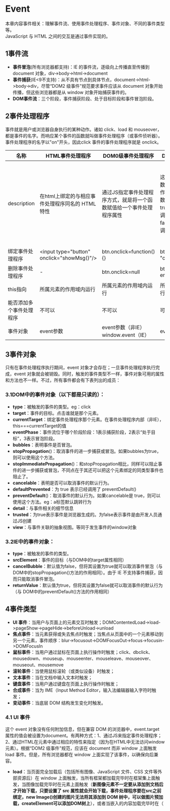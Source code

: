 # Event
本章内容事件相关：理解事件流、使用事件处理程序、事件对象、不同的事件类型等。<br/>
JavaScript 与 HTML 之间的交互是通过事件实现的。

## 1事件流
* **事件冒泡**(所有浏览器都支持)：IE 的事件流，逐级向上传播直至传播到 document 对象，div->body->html->document
* **事件捕获**(IE<9不支持)：从不具有节点到具体节点，document->html->body->div，尽管“DOM2 级事件”规范要求事件应该从 document 对象开始传播，但这些浏览器都是从 window 对象开始捕获事件的。
* **DOM事件流**：三个阶段，事件捕获阶段、处于目标阶段和事件冒泡阶段。

## 2事件处理程序
事件就是用户或浏览器自身执行的某种动作。诸如 click、load 和 mouseover，都是事件的名字。而响应某个事件的函数就叫做事件处理程序（或事件侦听器）。事件处理程序的名字以"on"开头，因此click 事件的事件处理程序就是 onclick。

| 名称 |HTML事件处理程序|DOM0级事件处理程序| DOM2级事件处理程序 | IE事件处理程序 |
| --- | --- | --- | --- | --- |
| description |在html上绑定的与相应事件处理程序同名的 HTML 特性  | 通过JS指定事件处理程序方式，就是将一个函数赋值给一个事件处理程序属性 |这两个方法接受3个参数：要处理的事件名、作为事件处理程序的函数和一个布尔值。true，表示在捕获阶段调用事件处理程序；false，表示在冒泡阶段调用事件处理程序  | 这两个方法接受两个参数：事件处理程序名称与事件处理程序函数。由于IE8及更早版本只支持事件冒泡，所以通过attachEvent()添加的事件处理程序都会被添加到冒泡阶段 |
| 绑定事件处理程序 | \<input type="button" onclick="showMsg()"\/> | btn.onclick=function(){} | btn.addEventListener( "click",handle,false) | btn.attachEvent( "onclick",handle) |
| 删除事件处理程序 | - | btn.onclick=null | btn.removeEventListen er("click",handle,false)|btn.detachEvent( "onclick",handle) |
| this指向 | 所属元素的作用域内运行 | 所属元素的作用域内运行 | 所属元素的作用域内运行 | 在全局作用域中运行 |
| 能否添加多个事件处理程序 | 不可以 | 不可以 | 可以 | 可以 |
| 事件对象 | event参数 | event参数（非IE）window.event（IE） | event参数 | event参数 或 window.event |

## 3事件对象
只有在事件处理程序执行期间，event 对象才会存在；一旦事件处理程序执行完
成，event 对象就会被销毁。同时，触发的事件类型不一样，事件对象可用的属性和方法也不一样。不过，所有事件都会有下表列出的成员：
### 3.1DOM中的事件对象（以下都是只读的）：
* **type**：被触发的事件的类型。eg：click
* **target**：事件的目标。点击谁就是那个元素。
* **currentTarget**：绑定事件处理程序那个元素。在事件处理程序内部（非IE），this===currentTarget的值
* **eventPhase**：事件流位于哪个阶段阶段：1表示捕获阶段，2表示“处于目标”，3表示冒泡阶段。
* **bubbles**：表明事件是否冒泡。
* **stopPropagation**()：取消事件的进一步捕获或冒泡。如果bubbles为true，则可以使用这个方法。
* **stopImmediatePropagation**()：和stopPropagation相比，同样可以阻止事件的进一步捕获或冒泡，不同点在于其还可以把这个元素绑定的同类型事件也阻止了。
* **cancelable**：表明是否可以取消事件的默认行为。
* **defaultPrevented**：为 true 表示已经调用了 preventDefault()
* **preventDefault**()：取消事件的默认行为。如果cancelable是 true，则可以使用这个方法。eg：a标签默认跳转行为
* **detail**：与事件相关的细节信息
* **trusted**：为true表示事件是浏览器生成的。为false表示事件是由开发人员通过JS创建
* **view**：与事件关联的抽象视图。等同于发生事件的window对象
### 3.2IE中的事件对象：
* **type**：被触发的事件的类型。
* **srcElement**：事件的目标（与DOM中的target属性相同）
* **cancelBubble**：默认值为false，但将其设置为true就可以取消事件冒泡（与DOM中的stopPropagation()方法的作用相同）。由于 IE 不支持事件捕获，因而只能取消事件冒泡。
* **returnValue**：默认值为true，但将其设置为false就可以取消事件的默认行为（与
DOM中的preventDefault()方法的作用相同）

## 4事件类型
* **UI 事件**：当用户与页面上的元素交互时触发；DOMContentedLoad->load->pageShow->pageHide->beforeUnload->unload
* **焦点事件**：当元素获得或失去焦点时触发；当焦点从页面中的一个元素移动到另一个元素，事件顺序：blur->focusout->DOMFocusOut->focus->focusin->DOMFocusIn
* **鼠标事件**：当用户通过鼠标在页面上执行操作时触发；click、dbclick、mousedown、mouseup、mouseenter、mouseleave、mouseover、mouseout、mousemove
* **滚轮事件**：当使用鼠标滚轮（或类似设备）时触发；
* **文本事件**：当在文档中输入文本时触发；
* **键盘事件**：当用户通过键盘在页面上执行操作时触发；
* **合成事件**：当为 IME（Input Method Editor，输入法编辑器输入字符时触发；
* **变动事件**：当底层 DOM 结构发生变化时触发。

### 4.1 UI 事件
这个 event 对象没有任何附加信息，但在兼容 DOM 的浏览器中，event.target 属性的值会被设置为document。有两种方式：1、通过JS来指定事件处理程序；2、通过HTML在<body>元素中通过相应的特性来指定（因为在HTML中无法访问window元素）。根据“DOM2 级事件”规范，应该在 document 而非 window 上面触发 load 事件。但是，所有浏览器都在 window 上面实现了该事件，以确保向后兼容。
* **load**：当页面完全加载后（包括所有图像、JavaScript 文件、CSS 文件等外部资源后）在 window 上面触发，当所有框架都加载完毕时在框架集上面触发，当图像加载完毕时在<img>元素上面触发（**新图像元素不一定要从添加到文档后才开始下载，只要设置了 src 属性就会开始下载，事件处理程序要在src之前绑定，new Image()创建的图片无法将其添加到 DOM 树中，可以做图片预加载，createElement可以添加DOM树上**），或者当嵌入的内容加载完毕时在<object>（ **<script>（IE<=8不支持script的onload）、<link>（只有IE和Opera支持）等，与图像不同，只有在设置了src 属性并将该元素添加到文档后，才会开始下载文件**）元素上面触发。
* **unload**：当页面完全卸载后在 window 上面触发（**一般用于清除引用，以避免内存泄漏**），当所有框架都卸载后在框架集上面触发，或者当嵌入的内容卸载完毕后在<object>元素上面触发。
* **resize**：当窗口或框架的大小变化时在 window 或框架上面触发。（**不要在这个事件的处理程序中加入大计算量的代码，因为这些代码有可能被频繁执行，从而导致浏览器反应明显变慢**）
* **scroll**：当用户滚动带滚动条的元素中的内容时，在该元素上面触发。<body>元素中包含所加载页面的滚动条。（**与 resize 事件类似，scroll 事件也会在文档被滚动期间重复被触发，所以有必要尽量保持事件处理程序的代码简单**）
* **abort**：在用户停止下载过程时，如果嵌入的内容没有加载完，则在<object>元素上面触发。
* **error**：当发生 JavaScript 错误时在 window 上面触发，当无法加载图像时在<img>元素上面触发，当无法加载嵌入内容时在<object>元素上面触发，或者当有一或多个框架无法加载时在框架集上面触发。
* **select**：当用户选择文本框（<input>或<texterea>）中的一或多个字符时触发。
### 4.2焦点事件
利用这些事件并与 document.hasFocus()方法及document.activeElement 属性配合，可以知晓用户在页面上的行踪。
* **blur**：在元素失去焦点时触发。这个事件**不会冒泡**；
* **focus**：在元素获得焦点时触发。这个事件**不会冒泡**；
* **focusin/DOMFocusIn**：在元素获得焦点时触发。这个事件与 HTML 事件 focus 等价，但它冒泡。有兼容性问题
* **focusout/DOMFocusOut**：在元素失去焦点时触发。这个事件是 HTML 事件 blur 的通用版本。有兼容性问题
### 4.3鼠标事件
除了 **mouseenter** 和 **mouseleave**，所有鼠标事件都会**冒泡**。
* **click**：在用户单击主鼠标按钮（一般是左边的按钮）或者按下回车键时触发。只有onclick 事件处理程序既可以通过键盘也可以通过鼠标执行。**下面几个只能通过鼠标触发这个事件**。（**只有在同一个元素上相继触发 mousedown 和 mouseup 事件，才会触发 click 事件，mousedown->mouseup->click**）
* **dblclick**：在用户双击主鼠标按钮（一般是左边的按钮）时触发。（**mousedown->mouseup->click->mousedown->mouseup->click->dbclick**）
* **mousedown**：在用户按下了任意鼠标按钮时触发。
* **mouseup**：在用户释放鼠标按钮时触发。
* **mouseenter**：在鼠标光标从元素外部首次移动到元素范围之内时触发。这个事件**不冒泡**
* **mouseleave**：在位于元素上方的鼠标光标移动到元素范围之外时触发。这个事件**不冒泡**
* **mousemove**：当鼠标首次移入元素内会触发，同时在其子元素移入移除都会触发。
* **mouseover**：在鼠标移除该元素会触发，同时在其子元素移入移除都会触发。

鼠标事件特有的事件对象属性：
* **clientX**：表示事件发生时鼠标指针在**视口**中的水平位置。
* **clientY**：表示事件发生时鼠标指针在**视口**中的垂直位置。
* **pageX**：表示事件发生时鼠标指针在**页面**中的水平位置。
* **pageY**：表示事件发生时鼠标指针在**页面**中的垂直位置。
* **screenX**：相对于**整个电脑屏幕**的水平位置。
* **screenY**：相对于**整个电脑屏幕**的垂直位置。
* **shiftKey/ctrlKey/altKey/metaKey(ie<9不支持metaKey)** ：修改键布尔值，虽然鼠标事件主要是使用鼠标来触发的，但在按下鼠标时键盘上的某些键的状态也可以影响到所要采取的操作。这些修改键就是 Shift、Ctrl、Alt 和 Meta（在 Windows 键盘中是 Windows 键，在mac中是 Cmd 键）
* **relatedTarget/fromElement（ie<9的mouseover事件）/toElement（ie<9的mouseout事件）**：相关元素（**这个属性只对于 mouseover和mouseout事件才包含值；对于其他事件，这个属性的值是null**）。从当前元素转移到另外一个元素，当前元素或另外一个元素就是相关元素，要看是哪个事件类型。

**mousedown** 和 **mouseup**事件，除了有以上事件对象属性之外，还有下面特殊属性：
* **button**：0表示主鼠标按钮，1表示中间的鼠标按钮（鼠标滚轮按钮）2表示次鼠标按钮。

**IE** 也通过下列属性为**鼠标事件**提供了更多信息:
* **offsetX**：相对于**目标元素**的水平位置。目标元素就是target点击元素本身。
* **offsetY**：相对于**目标元素**的垂直位置。
* **shiftLeft/ctrlLeft/altLeft**：布尔值，表示是否按下了 Shift/Ctrl/Alt 键。如果shiftLeft/ctrlLeft/altLeft的值为true，则对应shiftKey/ctrlKey/altKey的值也为 true。


`*注意*：1、在页面没有滚动的情况下，pageX 和 pageY 的值与 clientX 和 clientY 的值相等；IE8 及更早版本不支持事件对象上的页面坐标，但可以通过计算得到 pageX = event.clientX + (document.body.scrollLeft ||
 document.documentElement.scrollLeft)
 2、iOS 和 Android 设备的实现非常特别，因为这些设备没有鼠标。在面向 iPhone 和 iPod 中的 Safari开发时，要记住以下几点。
 不支持 dblclick 事件。双击浏览器窗口会放大画面，而且没有办法改变该行为。
轻击可单击元素会触发 mousemove 事件。如果此操作会导致内容变化，将不再有其他事件发生；如果屏幕没有因此变化，那么会依次发生 mousedown、mouseup 和 click 事件。轻击不可单击的元素不会触发任何事件。可单击的元素是指那些单击可产生默认操作的元素（如链接），或者那些已经被指定了 onclick 事件处理程序的元素。
mousemove 事件也会触发 mouseover 和 mouseout 事件。
两个手指放在屏幕上且页面随手指移动而滚动时会触发 mousewheel 和 scroll 事件。`
### 4.4滚轮事件
* **mousewheel/DOMMouseScroll（Firefox）**：这个事件跟踪鼠标滚轮，类似于 Mac 的触控板。

滚轮事件的事件对象属性除包含**鼠标事件**的所有标准信息外，mousewheel还包含一个特殊的 wheelDelta 属性，而DOMMouseScroll将滚轮信息保存在detail属性中：

* wheelDelta：滚动的倍数。
